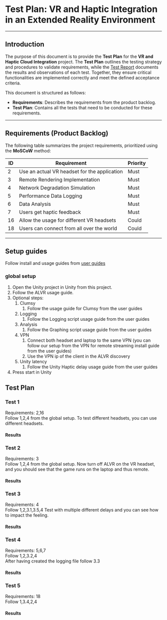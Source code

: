 # Test Plan: VR and Haptic Integration in an Extended Reality Environment  

---

## Introduction  
The purpose of this document is to provide the **Test Plan** for the **VR and Haptic Cloud Integration** project. The **Test Plan** outlines the testing strategy and procedures to validate requirements, while the [Test Report](Testreport.md) documents the results and observations of each test. Together, they ensure critical functionalities are implemented correctly and meet the defined acceptance criteria.  

This document is structured as follows:  
- **Requirements**: Describes the requirements from the product backlog.
- **Test Plan**: Contains all the tests that need to be conducted for these requirements.  

---

## Requirements (Product Backlog)  

The following table summarizes the project requirements, prioritized using the **MoSCoW** method:  

| **ID** | **Requirement**                              | **Priority** |
| ------ | -------------------------------------------- | ------------ |
| 2      | Use an actual VR headset for the application | Must         |
| 3      | Remote Rendering Implementation              | Must         |
| 4      | Network Degradation Simulation               | Must         |
| 5      | Performance Data Logging                     | Must         |
| 6      | Data Analysis                                | Must         |
| 7      | Users get haptic feedback                    | Must         |
| 16     | Allow the usage for different VR headsets    | Could        |
| 18     | Users can connect from all over the world    | Could        |

---

## Setup guides
Follow install and usage guides from [user guides](/Deliverables-P56/Usage-guide.md)

### global setup
1. Open the Unity project in Unity from this project.  
2. Follow the ALVR usage guide.
3. Optional steps:  
   1. Clumsy
      1. Follow the usage guide for Clumsy from the user guides
   2. Logging
      1. Follow the Logging script usage guide from the user guides
   3. Analysis
      1. Follow the Graphing script usage guide from the user guides
   4. VPN
      1. Connect both headset and laptop to the same VPN (you can follow our setup from the VPN for remote streaming install guide from the user guides)
      2. Use the VPN ip of the client in the ALVR discovery
   5. Unity latency
      1. Follow the Unity Haptic delay usage guide from the user guides
4. Press start in Unity

## Test Plan  

### Test 1
Requirements: 2,16  
Follow 1,2,4 from the global setup. 
To test different headsets, you can use different headsets.  

#### Results

### Test 2
Requirements: 3  
Follow 1,2,4 from the global setup. 
Now turn off ALVR on the VR headset, and you should see that the game runs on the laptop and thus remote.  

#### Results

### Test 3
Requirements: 4  
Follow 1,2,3.1,3.5,4
Test with multiple different delays and you can see how to impact the feeling.

#### Results

### Test 4
Requirements: 5,6,7  
Follow 1,2,3.2,4  
After having created the logging file follow 3.3

#### Results

### Test 5
Requirements: 18  
Follow 1,3.4,2,4  

#### Results
